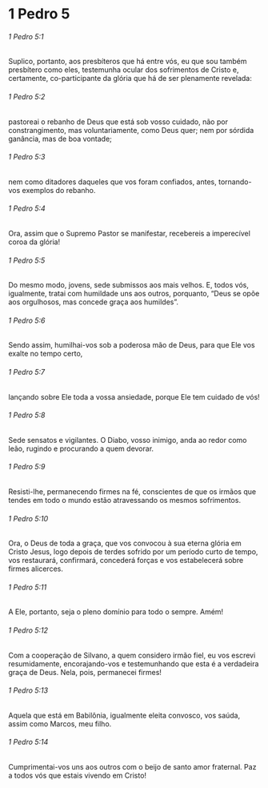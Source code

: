# 1 Pedro 5

###### 1 Pedro 5:1

Suplico, portanto, aos presbíteros que há entre vós, eu que sou também presbítero como eles, testemunha ocular dos sofrimentos de Cristo e, certamente, co-participante da glória que há de ser plenamente revelada:

###### 1 Pedro 5:2

pastoreai o rebanho de Deus que está sob vosso cuidado, não por constrangimento, mas voluntariamente, como Deus quer; nem por sórdida ganância, mas de boa vontade;

###### 1 Pedro 5:3

nem como ditadores daqueles que vos foram confiados, antes, tornando-vos exemplos do rebanho.

###### 1 Pedro 5:4

Ora, assim que o Supremo Pastor se manifestar, recebereis a imperecível coroa da glória!

###### 1 Pedro 5:5

Do mesmo modo, jovens, sede submissos aos mais velhos. E, todos vós, igualmente, tratai com humildade uns aos outros, porquanto, “Deus se opõe aos orgulhosos, mas concede graça aos humildes”.

###### 1 Pedro 5:6

Sendo assim, humilhai-vos sob a poderosa mão de Deus, para que Ele vos exalte no tempo certo,

###### 1 Pedro 5:7

lançando sobre Ele toda a vossa ansiedade, porque Ele tem cuidado de vós!

###### 1 Pedro 5:8

Sede sensatos e vigilantes. O Diabo, vosso inimigo, anda ao redor como leão, rugindo e procurando a quem devorar.

###### 1 Pedro 5:9

Resisti-lhe, permanecendo firmes na fé, conscientes de que os irmãos que tendes em todo o mundo estão atravessando os mesmos sofrimentos.

###### 1 Pedro 5:10

Ora, o Deus de toda a graça, que vos convocou à sua eterna glória em Cristo Jesus, logo depois de terdes sofrido por um período curto de tempo, vos restaurará, confirmará, concederá forças e vos estabelecerá sobre firmes alicerces.

###### 1 Pedro 5:11

A Ele, portanto, seja o pleno domínio para todo o sempre. Amém!

###### 1 Pedro 5:12

Com a cooperação de Silvano, a quem considero irmão fiel, eu vos escrevi resumidamente, encorajando-vos e testemunhando que esta é a verdadeira graça de Deus. Nela, pois, permanecei firmes!

###### 1 Pedro 5:13

Aquela que está em Babilônia, igualmente eleita convosco, vos saúda, assim como Marcos, meu filho.

###### 1 Pedro 5:14

Cumprimentai-vos uns aos outros com o beijo de santo amor fraternal. Paz a todos vós que estais vivendo em Cristo!

